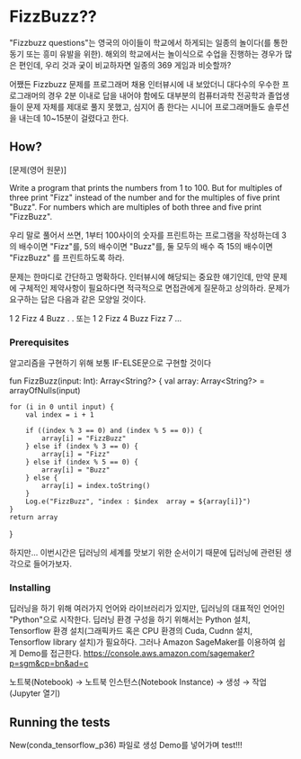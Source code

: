 # FizzBuzz??

"Fizzbuzz questions"는 영국의 아이들이 학교에서 하게되는 일종의 놀이다(를 통한 동기 또는 흥미 유발을 위한). 해외의 학교에서는 놀이식으로 수업을 진행하는 경우가 많은 편인데, 우리 것과 궂이 비교하자면 일종의 369 게임과 비슷할까?

어쨌든 Fizzbuzz 문제를 프로그래머 채용 인터뷰시에 내 보았더니 대다수의 우수한 프로그래머의 경우 2분 이내로 답을 내어야 함에도 대부분의 컴퓨터과학 전공학과 졸업생들이 문제 자체를 제대로 풀지 못했고, 심지어 좀 한다는 시니어 프로그래머들도 솔루션을 내는데 10~15분이 걸렸다고 한다.


## How?

[문제(영어 원문)]

Write a program that prints the numbers from 1 to 100. But for multiples of three print "Fizz" instead of the number and for the multiples of five print "Buzz". For numbers which are multiples of both three and five print "FizzBuzz".

우리 말로 풀어서 쓰면, 1부터 100사이의 숫자를 프린트하는 프로그램을 작성하는데 3의 배수이면 "Fizz"를, 5의 배수이면 "Buzz"를, 둘 모두의 배수 즉 15의 배수이면 "FizzBuzz" 를 프린트하도록 하라.

문제는 한마디로 간단하고 명확하다. 인터뷰시에 해당되는 중요한 얘기인데, 만약 문제에 구체적인 제약사항이 필요하다면 적극적으로 면접관에게 질문하고 상의하라. 문제가 요구하는 답은 다음과 같은 모양일 것이다.

1
2
Fizz
4
Buzz
.
.
또는
1 2 Fizz 4 Buzz Fizz 7 ...


### Prerequisites

알고리즘을 구현하기 위해 보통 IF-ELSE문으로 구현할 것이다

fun FizzBuzz(input: Int): Array<String?> {
    val array: Array<String?> = arrayOfNulls(input)

    for (i in 0 until input) {
        val index = i + 1

        if ((index % 3 == 0) and (index % 5 == 0)) {
            array[i] = "FizzBuzz"
        } else if (index % 3 == 0) {
            array[i] = "Fizz"
        } else if (index % 5 == 0) {
            array[i] = "Buzz"
        } else {
            array[i] = index.toString()
        }
        Log.e("FizzBuzz", "index : $index  array = ${array[i]}")
    }
    return array
}

하지만... 이번시간은 딥러닝의 세계를 맛보기 위한 순서이기 때문에 딥러닝에 관련된 생각으로 들어가보자.


### Installing

딥러닝을 하기 위해 여러가지 언어와 라이브러리가 있지만, 딥러닝의 대표적인 언어인 "Python"으로 시작한다.
딥러닝 환경 구성을 하기 위해서는 Python 설치, Tensorflow 환경 설치(그래픽카드 혹은 CPU 환경의 Cuda, Cudnn 설치, Tensorflow library 설치)가 필요하다.
그러나 Amazon SageMaker를 이용하여 쉽게 Demo를 접근한다.
https://console.aws.amazon.com/sagemaker?p=sgm&cp=bn&ad=c

노트북(Notebook) → 노트북 인스턴스(Notebook Instance) → 생성 → 작업(Jupyter 열기)

## Running the tests

New(conda_tensorflow_p36) 파일로 생성
Demo를 넣어가며 test!!!
